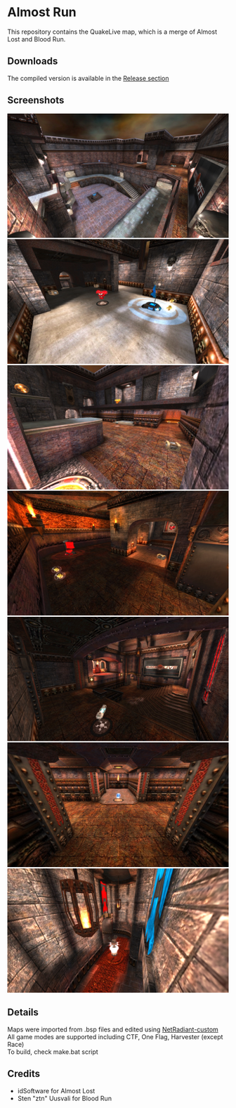 # Almost Run

This repository contains the QuakeLive map, which is a merge of Almost Lost and Blood Run.

## Downloads

The compiled version is available in the [Release section](https://github.com/abe-pl/almostrun/releases)

## Screenshots

![AlmostRun1](screenshots/shot0001.jpg)
![AlmostRun2](screenshots/shot0002.jpg)
![AlmostRun3](screenshots/shot0003.jpg)
![AlmostRun4](screenshots/shot0004.jpg)
![AlmostRun5](screenshots/shot0005.jpg)
![AlmostRun6](screenshots/shot0006.jpg)
![AlmostRun7](screenshots/shot0007.jpg)

## Details

Maps were imported from .bsp files and edited using [NetRadiant-custom](https://github.com/Garux/netradiant-custom)\
All game modes are supported including CTF, One Flag, Harvester (except Race)\
To build, check make.bat script

## Credits

* idSoftware for Almost Lost
* Sten "ztn" Uusvali for Blood Run

